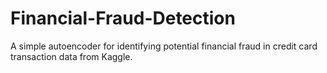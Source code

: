 # Financial-Fraud-Detection
A simple autoencoder for identifying potential financial fraud in credit card transaction data from Kaggle.
